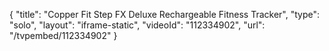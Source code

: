 {
    "title": "Copper Fit Step FX Deluxe Rechargeable Fitness Tracker",
    "type": "solo",
    "layout": "iframe-static",
    "videoId": "112334902",
    "url": "\/tvpembed\/112334902"
}